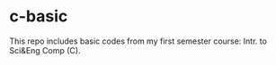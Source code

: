 # c-basic

This repo includes basic codes from my first semester course: Intr. to Sci&Eng Comp (C).
